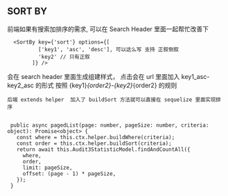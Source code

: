 ## SORT BY

前端如果有搜索加排序的需求, 可以在 Search Header 里面一起帮忙改善下

```
  <SortBy key={'sort'} options={[
          ['key1', 'asc', 'desc'], 可以这么写 支持 正叙倒叙
          'key2' // 只有正叙
        ]} />
```
会在 search header 里面生成组建样式， 点击会在 url 里面加入 key1_asc-key2_asc 的形式
按照 {key1}_{order2}-{key2}_{order2} 的规则

```
后端 extends helper  加入了 buildSort 方法就可以直接在 sequelize 里面实现排序


 public async pagedList(page: number, pageSize: number, criteria: object): Promise<object> {
   const where = this.ctx.helper.buildWhere(criteria);
   const order = this.ctx.helper.buildSort(criteria);
   return await this.Audit3StatisticModel.findAndCountAll({
     where,
     order,
     limit: pageSize,
     offset: (page - 1) * pageSize,
   });
 }
 
``` 

